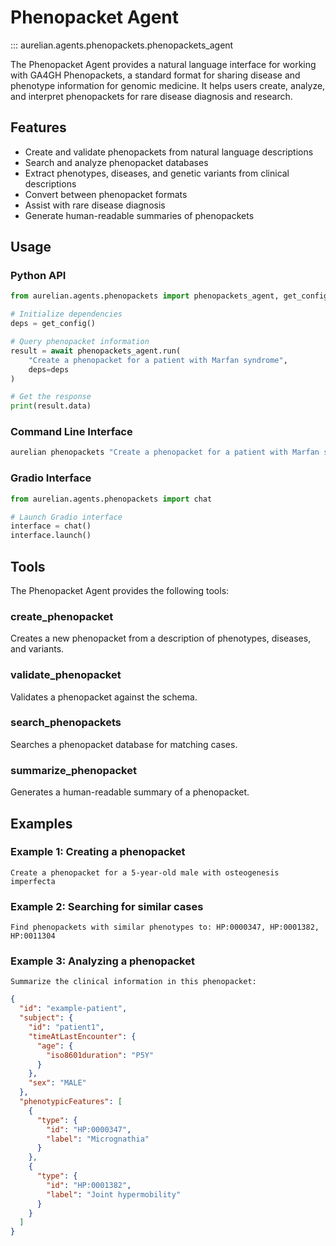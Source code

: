 # Phenopacket Agent

::: aurelian.agents.phenopackets.phenopackets_agent

The Phenopacket Agent provides a natural language interface for working with GA4GH Phenopackets, a standard format for sharing disease and phenotype information for genomic medicine. It helps users create, analyze, and interpret phenopackets for rare disease diagnosis and research.

## Features

- Create and validate phenopackets from natural language descriptions
- Search and analyze phenopacket databases
- Extract phenotypes, diseases, and genetic variants from clinical descriptions
- Convert between phenopacket formats
- Assist with rare disease diagnosis
- Generate human-readable summaries of phenopackets

## Usage

### Python API

```python
from aurelian.agents.phenopackets import phenopackets_agent, get_config

# Initialize dependencies
deps = get_config()

# Query phenopacket information
result = await phenopackets_agent.run(
    "Create a phenopacket for a patient with Marfan syndrome",
    deps=deps
)

# Get the response
print(result.data)
```

### Command Line Interface

```bash
aurelian phenopackets "Create a phenopacket for a patient with Marfan syndrome"
```

### Gradio Interface

```python
from aurelian.agents.phenopackets import chat

# Launch Gradio interface
interface = chat()
interface.launch()
```

## Tools

The Phenopacket Agent provides the following tools:

### create_phenopacket

Creates a new phenopacket from a description of phenotypes, diseases, and variants.

### validate_phenopacket

Validates a phenopacket against the schema.

### search_phenopackets

Searches a phenopacket database for matching cases.

### summarize_phenopacket

Generates a human-readable summary of a phenopacket.

## Examples

### Example 1: Creating a phenopacket

```
Create a phenopacket for a 5-year-old male with osteogenesis imperfecta
```

### Example 2: Searching for similar cases

```
Find phenopackets with similar phenotypes to: HP:0000347, HP:0001382, HP:0011304
```

### Example 3: Analyzing a phenopacket

```
Summarize the clinical information in this phenopacket:
```
```json
{
  "id": "example-patient",
  "subject": {
    "id": "patient1",
    "timeAtLastEncounter": {
      "age": {
        "iso8601duration": "P5Y"
      }
    },
    "sex": "MALE"
  },
  "phenotypicFeatures": [
    {
      "type": {
        "id": "HP:0000347",
        "label": "Micrognathia"
      }
    },
    {
      "type": {
        "id": "HP:0001382",
        "label": "Joint hypermobility"
      }
    }
  ]
}
```